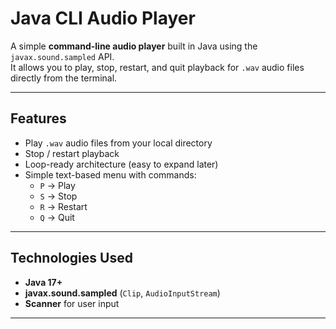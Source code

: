 # Java CLI Audio Player

A simple **command-line audio player** built in Java using the `javax.sound.sampled` API.  
It allows you to play, stop, restart, and quit playback for `.wav` audio files directly from the terminal.

---

##  Features
- Play `.wav` audio files from your local directory  
- Stop / restart playback  
- Loop-ready architecture (easy to expand later)  
- Simple text-based menu with commands:  
  - `P` → Play  
  - `S` → Stop  
  - `R` → Restart  
  - `Q` → Quit  

---

##  Technologies Used
- **Java 17+**
- **javax.sound.sampled** (`Clip`, `AudioInputStream`)
- **Scanner** for user input

---
